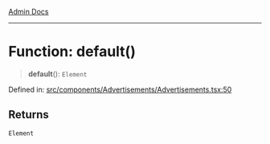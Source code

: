 [Admin Docs](/)

***

# Function: default()

> **default**(): `Element`

Defined in: [src/components/Advertisements/Advertisements.tsx:50](https://github.com/PalisadoesFoundation/talawa-admin/blob/main/src/components/Advertisements/Advertisements.tsx#L50)

## Returns

`Element`
